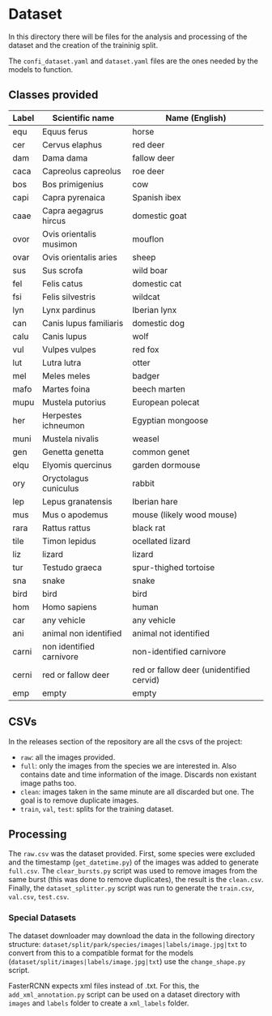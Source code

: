 # Dataset
In this directory there will be files for the analysis and processing of the dataset and the creation of the traininig split.

The `confi_dataset.yaml` and `dataset.yaml` files are the ones needed by the models to function.

## Classes provided
| Label | Scientific name          | Name (English)                           |
|-------|--------------------------|------------------------------------------|
| equ   | Equus ferus              | horse                                    |
| cer   | Cervus elaphus           | red deer                                 |
| dam   | Dama dama                | fallow deer                              |
| caca  | Capreolus capreolus      | roe deer                                 |
| bos   | Bos primigenius          | cow                                      |
| capi  | Capra pyrenaica          | Spanish ibex                             |
| caae  | Capra aegagrus hircus    | domestic goat                            |
| ovor  | Ovis orientalis musimon  | mouflon                                  |
| ovar  | Ovis orientalis aries    | sheep                                    |
| sus   | Sus scrofa               | wild boar                                |
| fel   | Felis catus              | domestic cat                             |
| fsi   | Felis silvestris         | wildcat                                  |
| lyn   | Lynx pardinus            | Iberian lynx                             |
| can   | Canis lupus familiaris   | domestic dog                             |
| calu  | Canis lupus              | wolf                                     |
| vul   | Vulpes vulpes            | red fox                                  |
| lut   | Lutra lutra              | otter                                    |
| mel   | Meles meles              | badger                                   |
| mafo  | Martes foina             | beech marten                             |
| mupu  | Mustela putorius         | European polecat                         |
| her   | Herpestes ichneumon      | Egyptian mongoose                        |
| muni  | Mustela nivalis          | weasel                                   |
| gen   | Genetta genetta          | common genet                             |
| elqu  | Elyomis quercinus        | garden dormouse                          |
| ory   | Oryctolagus cuniculus    | rabbit                                   |
| lep   | Lepus granatensis        | Iberian hare                             |
| mus   | Mus o apodemus           | mouse (likely wood mouse)                |
| rara  | Rattus rattus            | black rat                                |
| tile  | Timon lepidus            | ocellated lizard                         |
| liz   | lizard                   | lizard                                   |
| tur   | Testudo graeca           | spur-thighed tortoise                    |
| sna   | snake                    | snake                                    |
| bird  | bird                     | bird                                     |
| hom   | Homo sapiens             | human                                    |
| car   | any vehicle              | any vehicle                              |
| ani   | animal non identified    | animal not identified                    |
| carni | non identified carnivore | non-identified carnivore                 |
| cerni | red or fallow deer       | red or fallow deer (unidentified cervid) |
| emp   | empty                    | empty                                    |

## CSVs
In the releases section of the repository are all the csvs of the project:
- `raw`: all the images provided.
- `full`: only the images from the species we are interested in. Also contains date and time information of the image. Discards non existant image paths too.
- `clean`: images taken in the same minute are all discarded but one. The goal is to remove duplicate images.
- `train`, `val`, `test`: splits for the training dataset.

## Processing
The `raw.csv` was the dataset provided. First, some species were excluded and the timestamp (`get_datetime.py`) of the images was added to generate `full.csv`. The `clear_bursts.py` script was used to remove images from the same burst (this was done to remove duplicates), the result is the `clean.csv`. Finally, the `dataset_splitter.py` script was run to generate the `train.csv`, `val.csv`, `test.csv`.

### Special Datasets
The dataset downloader may download the data in the following directory structure: `dataset/split/park/species/images|labels/image.jpg|txt` to convert from this to a compatible format for the models (`dataset/split/images|labels/image.jpg|txt`) use the `change_shape.py` script.

FasterRCNN expects xml files instead of .txt. For this, the `add_xml_annotation.py` script can be used on a dataset directory with `images` and `labels` folder to create a `xml_labels` folder.